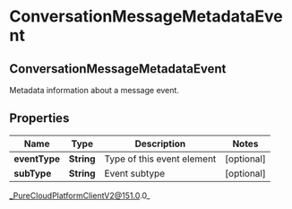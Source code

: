 # ConversationMessageMetadataEvent

## ConversationMessageMetadataEvent
Metadata information about a message event.

## Properties

|Name | Type | Description | Notes|
|------------ | ------------- | ------------- | -------------|
| **eventType** | **String** | Type of this event element | [optional] |
| **subType** | **String** | Event subtype | [optional] |



_PureCloudPlatformClientV2@151.0.0_
